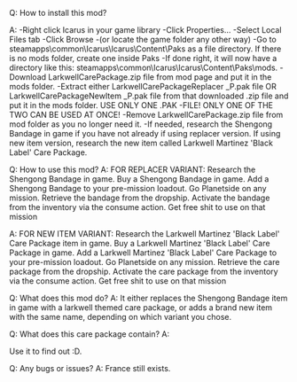 Q: How to install this mod?

A:
-Right click Icarus in your game library
-Click Properties...
-Select Local Files tab
-Click Browse
-(or locate the game folder any other way)
-Go to steamapps\common\Icarus\Icarus\Content\Paks as a file directory. If there is no mods folder, create one inside Paks
-If done right, it will now have a directory like this: steamapps\common\Icarus\Icarus\Content\Paks\mods.
-Download LarkwellCarePackage.zip file from mod page and put it in the mods folder.
-Extract either LarkwellCarePackageReplacer _P.pak file OR LarkwellCarePackageNewItem _P.pak file from that downloaded .zip file and put it in the mods folder. USE ONLY ONE .PAK -FILE! ONLY ONE OF THE TWO CAN BE USED AT ONCE!
-Remove LarkwellCarePackage.zip file from mod folder as you no longer need it.
-If needed, research the Shengong Bandage in game if you have not already if using replacer version. If using new item version, research the new item called Larkwell Martinez 'Black Label' Care Package.


Q: How to use this mod?
A: FOR REPLACER VARIANT:
Research the Shengong Bandage in game.
Buy a Shengong Bandage in game.
Add a Shengong Bandage to your pre-mission loadout.
Go Planetside on any mission.
Retrieve the bandage from the dropship.
Activate the bandage from the inventory via the consume action.
Get free shit to use on that mission

A: FOR NEW ITEM VARIANT:
Research the Larkwell Martinez 'Black Label' Care Package item in game.
Buy a Larkwell Martinez 'Black Label' Care Package in game.
Add a Larkwell Martinez 'Black Label' Care Package to your pre-mission loadout.
Go Planetside on any mission.
Retrieve the care package from the dropship.
Activate the care package from the inventory via the consume action.
Get free shit to use on that mission

Q: What does this mod do? 
A: It either replaces the Shengong Bandage item in game with a larkwell themed care package, or adds a brand new item with the same name, depending on which variant you chose.


Q: What does this care package contain? A:

Use it to find out :D.

Q: Any bugs or issues?
A: France still exists.
